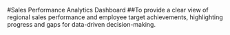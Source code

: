#Sales Performance Analytics Dashboard
##To provide a clear view of regional sales performance and employee target achievements, highlighting progress and gaps for data-driven decision-making.
